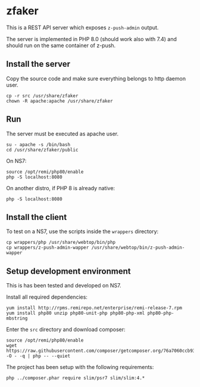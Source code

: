 # zfaker

This is a REST API server which exposes `z-push-admin` output.

The server is implemented in PHP 8.0 (should work also with 7.4) and should run on the same container of z-push.

## Install the server

Copy the source code and make sure everything belongs to http daemon user.
```
cp -r src /usr/share/zfaker
chown -R apache:apache /usr/share/zfaker
```

## Run

The server must be executed as apache user.
```
su - apache -s /bin/bash
cd /usr/share/zfaker/public
```

On NS7:
```
source /opt/remi/php80/enable
php -S localhost:8080
```

On another distro, if PHP 8 is already native:
```
php -S localhost:8080
```

## Install the client

To test on a NS7, use the scripts inside the `wrappers` directory:
```
cp wrappers/php /usr/share/webtop/bin/php
cp wrappers/z-push-admin-wapper /usr/share/webtop/bin/z-push-admin-wapper
```


## Setup development environment

This is has been tested and developed on NS7.

Install all required dependencies:
```
yum install http://rpms.remirepo.net/enterprise/remi-release-7.rpm
yum install php80 unzip php80-unit-php php80-php-xml php80-php-mbstring
```

Enter the `src` directory and download composer:
```
source /opt/remi/php80/enable
wget https://raw.githubusercontent.com/composer/getcomposer.org/76a7060ccb93902cd7576b67264ad91c8a2700e2/web/installer -O - -q | php -- --quiet
```

The project has been setup with the following requirements:
```
php ../composer.phar require slim/psr7 slim/slim:4.*
```
